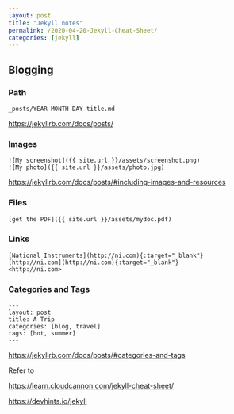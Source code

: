 ```yaml
---
layout: post
title: "Jekyll notes"
permalink: /2020-04-20-Jekyll-Cheat-Sheet/
categories: [jekyll]
---
```


## Blogging

### Path
```console
_posts/YEAR-MONTH-DAY-title.md
```
<https://jekyllrb.com/docs/posts/>

### Images

```console
![My screenshot]({{ site.url }}/assets/screenshot.png)
![My photo]({{ site.url }}/assets/photo.jpg)
```

<https://jekyllrb.com/docs/posts/#including-images-and-resources>

### Files

```console
[get the PDF]({{ site.url }}/assets/mydoc.pdf)
```

### Links

```console
[National Instruments](http://ni.com){:target="_blank"}
[http://ni.com](http://ni.com){:target="_blank"}
<http://ni.com>
```

### Categories and Tags

```console
---
layout: post
title: A Trip
categories: [blog, travel]
tags: [hot, summer]
---
```

<https://jekyllrb.com/docs/posts/#categories-and-tags>

Refer to

<https://learn.cloudcannon.com/jekyll-cheat-sheet/>

<https://devhints.io/jekyll>

